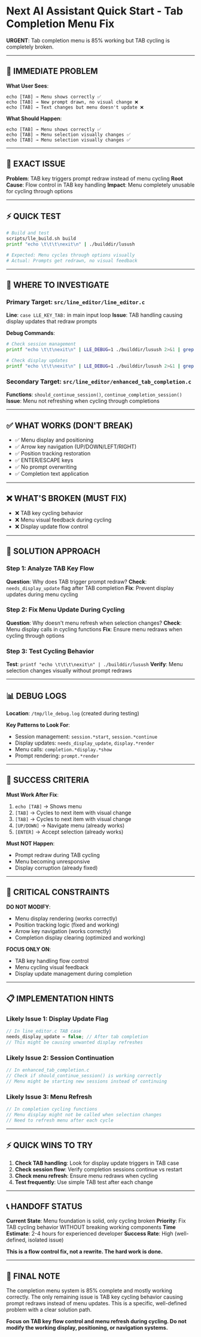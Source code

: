 # Next AI Assistant Quick Start - Tab Completion Menu Fix

**URGENT**: Tab completion menu is 85% working but TAB cycling is completely broken.

---

## 🚨 IMMEDIATE PROBLEM

**What User Sees**:
```
echo [TAB] → Menu shows correctly ✅
echo [TAB] → New prompt drawn, no visual change ❌
echo [TAB] → Text changes but menu doesn't update ❌
```

**What Should Happen**:
```
echo [TAB] → Menu shows correctly ✅
echo [TAB] → Menu selection visually changes ✅
echo [TAB] → Menu selection visually changes ✅
```

---

## 🎯 EXACT ISSUE

**Problem**: TAB key triggers prompt redraw instead of menu cycling
**Root Cause**: Flow control in TAB key handling
**Impact**: Menu completely unusable for cycling through options

---

## ⚡ QUICK TEST

```bash
# Build and test
scripts/lle_build.sh build
printf "echo \t\t\t\nexit\n" | ./builddir/lusush

# Expected: Menu cycles through options visually
# Actual: Prompts get redrawn, no visual feedback
```

---

## 🔧 WHERE TO INVESTIGATE

### **Primary Target**: `src/line_editor/line_editor.c`
**Line**: `case LLE_KEY_TAB:` in main input loop
**Issue**: TAB handling causing display updates that redraw prompts

**Debug Commands**:
```bash
# Check session management
printf "echo \t\t\nexit\n" | LLE_DEBUG=1 ./builddir/lusush 2>&1 | grep -E "session.*continue|should_continue"

# Check display updates  
printf "echo \t\t\nexit\n" | LLE_DEBUG=1 ./builddir/lusush 2>&1 | grep -E "needs_display_update|display.*render"
```

### **Secondary Target**: `src/line_editor/enhanced_tab_completion.c`
**Functions**: `should_continue_session()`, `continue_completion_session()`
**Issue**: Menu not refreshing when cycling through completions

---

## ✅ WHAT WORKS (DON'T BREAK)

- ✅ Menu display and positioning
- ✅ Arrow key navigation (UP/DOWN/LEFT/RIGHT)  
- ✅ Position tracking restoration
- ✅ ENTER/ESCAPE keys
- ✅ No prompt overwriting
- ✅ Completion text application

---

## ❌ WHAT'S BROKEN (MUST FIX)

- ❌ TAB key cycling behavior
- ❌ Menu visual feedback during cycling
- ❌ Display update flow control

---

## 🎯 SOLUTION APPROACH

### **Step 1**: Analyze TAB Key Flow
**Question**: Why does TAB trigger prompt redraw?
**Check**: `needs_display_update` flag after TAB completion
**Fix**: Prevent display updates during menu cycling

### **Step 2**: Fix Menu Update During Cycling
**Question**: Why doesn't menu refresh when selection changes?
**Check**: Menu display calls in cycling functions
**Fix**: Ensure menu redraws when cycling through options

### **Step 3**: Test Cycling Behavior
**Test**: `printf "echo \t\t\t\nexit\n" | ./builddir/lusush`
**Verify**: Menu selection changes visually without prompt redraws

---

## 📊 DEBUG LOGS

**Location**: `/tmp/lle_debug.log` (created during testing)

**Key Patterns to Look For**:
- Session management: `session.*start`, `session.*continue`
- Display updates: `needs_display_update`, `display.*render`
- Menu calls: `completion.*display.*show`
- Prompt rendering: `prompt.*render`

---

## 🎯 SUCCESS CRITERIA

**Must Work After Fix**:
1. `echo [TAB]` → Shows menu
2. `[TAB]` → Cycles to next item with visual change
3. `[TAB]` → Cycles to next item with visual change
4. `[UP/DOWN]` → Navigate menu (already works)
5. `[ENTER]` → Accept selection (already works)

**Must NOT Happen**:
- Prompt redraw during TAB cycling
- Menu becoming unresponsive
- Display corruption (already fixed)

---

## 🚨 CRITICAL CONSTRAINTS

**DO NOT MODIFY**:
- Menu display rendering (works correctly)
- Position tracking logic (fixed and working)
- Arrow key navigation (works correctly)
- Completion display clearing (optimized and working)

**FOCUS ONLY ON**:
- TAB key handling flow control
- Menu cycling visual feedback
- Display update management during completion

---

## 📋 IMPLEMENTATION HINTS

### **Likely Issue 1**: Display Update Flag
```c
// In line_editor.c TAB case
needs_display_update = false; // After tab completion
// This might be causing unwanted display refreshes
```

### **Likely Issue 2**: Session Continuation
```c
// In enhanced_tab_completion.c
// Check if should_continue_session() is working correctly
// Menu might be starting new sessions instead of continuing
```

### **Likely Issue 3**: Menu Refresh
```c
// In completion cycling functions
// Menu display might not be called when selection changes
// Need to refresh menu after each cycle
```

---

## ⚡ QUICK WINS TO TRY

1. **Check TAB handling**: Look for display update triggers in TAB case
2. **Check session flow**: Verify completion sessions continue vs restart
3. **Check menu refresh**: Ensure menu redraws when cycling
4. **Test frequently**: Use simple TAB test after each change

---

## 📞 HANDOFF STATUS

**Current State**: Menu foundation is solid, only cycling broken
**Priority**: Fix TAB cycling behavior WITHOUT breaking working components
**Time Estimate**: 2-4 hours for experienced developer
**Success Rate**: High (well-defined, isolated issue)

**This is a flow control fix, not a rewrite. The hard work is done.**

---

## 🎯 FINAL NOTE

The completion menu system is 85% complete and mostly working correctly. The only remaining issue is TAB key cycling behavior causing prompt redraws instead of menu updates. This is a specific, well-defined problem with a clear solution path.

**Focus on TAB key flow control and menu refresh during cycling. Do not modify the working display, positioning, or navigation systems.**